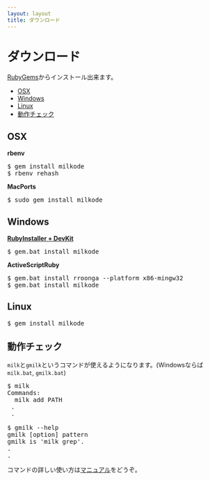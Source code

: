 ```yaml
---
layout: layout
title: ダウンロード
---
```

# ダウンロード
[RubyGems](https://rubygems.org/gems/milkode)からインストール出来ます。

- [OSX](#osx)
- [Windows](#windows)
- [Linux](#linux)
- [動作チェック](#validate)

## <a id="osx" /> OSX 
**rbenv**

<pre>
$ gem install milkode
$ rbenv rehash
</pre>

**MacPorts**

<pre>
$ sudo gem install milkode
</pre>

## <a id="windows" /> Windows

**[RubyInstaller + DevKit](http://rubyinstaller.org/downloads/)**

<pre>
$ gem.bat install milkode
</pre>

**ActiveScriptRuby**

<pre>
$ gem.bat install rroonga --platform x86-mingw32
$ gem.bat install milkode
</pre>
 
## <a id="linux" /> Linux

<pre>
$ gem install milkode
</pre>

## <a id="validate" /> 動作チェック
`milk`と`gmilk`というコマンドが使えるようになります。(Windowsならば`milk.bat`, `gmilk.bat`)

<pre>
$ milk
Commands:
  milk add PATH
 .
 .
  
$ gmilk --help
gmilk [option] pattern
gmilk is 'milk grep'.
.
.
</pre>

コマンドの詳しい使い方は[マニュアル](./manual.html)をどうぞ。
